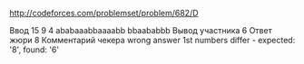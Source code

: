 http://codeforces.com/problemset/problem/682/D

Ввод
15 9 4
ababaaabbaaaabb
bbaababbb
Вывод участника
6
Ответ жюри
8
Комментарий чекера
wrong answer 1st numbers differ - expected: '8', found: '6'
